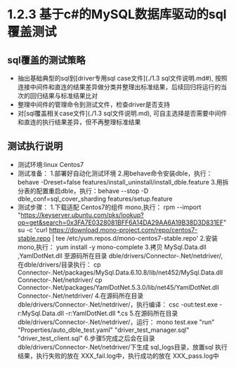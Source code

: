 # 1.2.3 基于c#的MySQL数据库驱动的sql覆盖测试

## sql覆盖的测试策略

- 抽出基础典型的sql到[driver专用sql case文件](./1.3 sql文件说明.md#), 按照连接中间件和直连的结果差异做分类并整理出标准结果，后续回归将运行的当次的回归结果与标准结果比对
- 整理中间件的管理命令到测试文件，检查driver是否支持
- 对[sql覆盖相关case文件](./1.3 sql文件说明.md), 可自主选择是否需要中间件和直连的执行结果差异，但不再整理标准结果

## 测试执行说明

- 测试环境:linux Centos7
- 测试准备：
   1.部署好自动化测试环境
   2.用behave命令安装dble，执行：behave -Dreset=false features/install_uninstall/install_dble.feature
   3.用拆分表的配置重启dble，执行：behave --stop -D dble_conf=sql_cover_sharding features/setup.feature
- 测试步骤：
   1.下载适配 Centos7的组件 mono,执行：
     rpm --import "https://keyserver.ubuntu.com/pks/lookup?op=get&search=0x3FA7E0328081BFF6A14DA29AA6A19B38D3D831EF"
     su -c 'curl https://download.mono-project.com/repo/centos7-stable.repo | tee /etc/yum.repos.d/mono-centos7-stable.repo'
   2.安装mono,执行：
     yum install -y mono-complete
   3.拷贝 MySql.Data.dll ,YamlDotNet.dll 至源码所在目录 dble/drivers/Connector-.Net/netdriver/,在dble/drivers/目录执行：
     cp  Connector-.Net/packages/MySql.Data.6.10.8/lib/net452/MySql.Data.dll Connector-.Net/netdriver/
     cp  Connector-.Net/packages/YamlDotNet.5.3.0/lib/net45/YamlDotNet.dll  Connector-.Net/netdriver/
   4.在源码所在目录 dble/drivers/Connector-.Net/netdriver/，执行编译：
     csc -out:test.exe -r:MySql.Data.dll -r:YamlDotNet.dll  *.cs
   5.在源码所在目录dble/drivers/Connector-.Net/netdriver/，运行：
     mono test.exe "run" "Properties/auto_dble_test.yaml" "driver_test_manager.sql" "driver_test_client.sql"
   6.步骤5完成之后会在目录 dble/drivers/Connector-.Net/netdriver/下生成 sql_logs目录，放置sql 执行结果，执行失败的放在 XXX_fail.log中，执行成功的放在 XXX_pass.log中